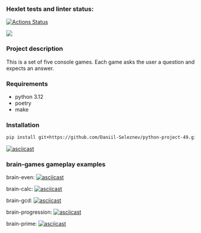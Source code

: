 ### Hexlet tests and linter status:
[![Actions Status](https://github.com/Daniil-Seleznev/python-project-49/actions/workflows/hexlet-check.yml/badge.svg)](https://github.com/Daniil-Seleznev/python-project-49/actions)

<a href="https://codeclimate.com/github/Daniil-Seleznev/python-project-49/maintainability">
<img src="https://api.codeclimate.com/v1/badges/48b704a383f47bfe0354/maintainability" /></a>

### Project description
This is a set of five console games. Each game asks the user a question and expects an answer.

### Requirements
* python 3.12
* poetry
* make

### Installation
```bash
pip install git+https://github.com/Daniil-Seleznev/python-project-49.git
```
[![asciicast](https://asciinema.org/a/RS1ryrb1d1trzPdBCXM4kwJLC.svg)](https://asciinema.org/a/RS1ryrb1d1trzPdBCXM4kwJLC)


### brain-games gameplay examples
brain-even:
[![asciicast](https://asciinema.org/a/BCROieUMeNwiYuaiNmMlTq9nD.svg)](https://asciinema.org/a/BCROieUMeNwiYuaiNmMlTq9nD)

brain-calc:
[![asciicast](https://asciinema.org/a/77ocdVoXMzuoScfp2oW9szFf2.svg)](https://asciinema.org/a/77ocdVoXMzuoScfp2oW9szFf2)

brain-gcd:
[![asciicast](https://asciinema.org/a/brJ95Jmcor66yA8zmWmKO6NKF.svg)](https://asciinema.org/a/brJ95Jmcor66yA8zmWmKO6NKF)

brain-progression:
[![asciicast](https://asciinema.org/a/WCJklEXHAX91ScwONJDPpHS1C.svg)](https://asciinema.org/a/WCJklEXHAX91ScwONJDPpHS1C)

brain-prime:
[![asciicast](https://asciinema.org/a/UkQyw4lgsJTekZKuGuyIO6ixu.svg)](https://asciinema.org/a/UkQyw4lgsJTekZKuGuyIO6ixu)
